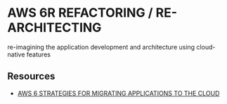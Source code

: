 # AWS 6R REFACTORING / RE-ARCHITECTING

re-imagining the application development and architecture using cloud-native
features

## Resources

- [AWS 6 STRATEGIES FOR MIGRATING APPLICATIONS TO THE CLOUD](https://aws.amazon.com/blogs/enterprise-strategy/6-strategies-for-migrating-applications-to-the-cloud/)
